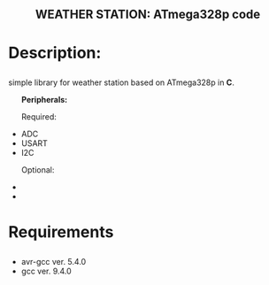 
## <p align="center">WEATHER STATION: ATmega328p code</p>

# <p> Description: 
</p>
<p>simple library for weather station based on ATmega328p in <b>C</b>.

 <ul>
<b> Peripherals: </b>

<p> Required:</p>
 <li>ADC</li>
 <li>USART</li>
 <li>I2C</li>
 
 Optional:
 <li></li>
 <li></li>
 </ul>
 </p>

# <p>**Requirements**
<ul>
        <li> avr-gcc ver. 5.4.0</li>    
        <li> gcc ver. 9.4.0</li>    
        
</ul> </p>
